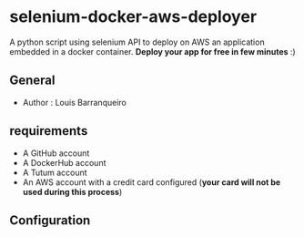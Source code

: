 # selenium-docker-aws-deployer

A python script using selenium API to deploy on AWS an application embedded in a docker container. **Deploy your app for free in few minutes** :)

## General

* Author : Louis Barranqueiro

## requirements

* A GitHub account
* A DockerHub account
* A Tutum account
* An AWS account with a credit card configured  (**your card will not be used during this process**)

## Configuration
